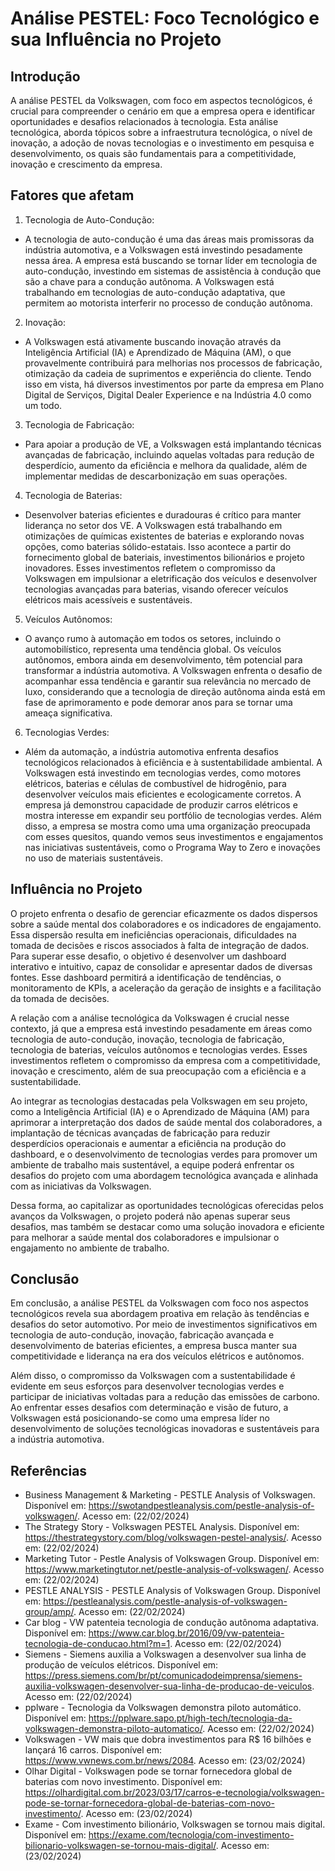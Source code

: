 # Análise PESTEL: Foco Tecnológico e sua Influência no Projeto

## Introdução
A análise PESTEL da Volkswagen, com foco em aspectos tecnológicos, é crucial para compreender o cenário em que a empresa opera e identificar oportunidades e desafios relacionados à tecnologia. Esta análise tecnológica, aborda tópicos sobre a infraestrutura tecnológica, o nível de inovação, a adoção de novas tecnologias e o investimento em pesquisa e desenvolvimento, os quais são fundamentais para a competitividade, inovação e crescimento da empresa.

## Fatores que afetam
1. Tecnologia de Auto-Condução:
- A tecnologia de auto-condução é uma das áreas mais promissoras da indústria automotiva, e a Volkswagen está investindo pesadamente nessa área. A empresa está buscando se tornar líder em tecnologia de auto-condução, investindo em sistemas de assistência à condução que são a chave para a condução autônoma. A Volkswagen está trabalhando em tecnologias de auto-condução adaptativa, que permitem ao motorista interferir no processo de condução autônoma.

2. Inovação:
- A Volkswagen está ativamente buscando inovação através da Inteligência Artificial (IA) e Aprendizado de Máquina (AM), o que provavelmente contribuirá para melhorias nos processos de fabricação, otimização da cadeia de suprimentos e experiência do cliente. Tendo isso em vista, há diversos investimentos por parte da empresa em Plano Digital de Serviços, Digital Dealer Experience e na Indústria 4.0 como um todo.

3. Tecnologia de Fabricação:
- Para apoiar a produção de VE, a Volkswagen está implantando técnicas avançadas de fabricação, incluindo aquelas voltadas para redução de desperdício, aumento da eficiência e melhora da qualidade, além de implementar medidas de descarbonização em suas operações.

4. Tecnologia de Baterias:
- Desenvolver baterias eficientes e duradouras é crítico para manter liderança no setor dos VE. A Volkswagen está trabalhando em otimizações de químicas existentes de baterias e explorando novas opções, como baterias sólido-estatais. Isso acontece a partir do fornecimento global de bateriais, investimentos bilionários e projeto inovadores. Esses investimentos refletem o compromisso da Volkswagen em impulsionar a eletrificação dos veículos e desenvolver tecnologias avançadas para baterias, visando oferecer veículos elétricos mais acessíveis e sustentáveis.

5. Veículos Autônomos:
- O avanço rumo à automação em todos os setores, incluindo o automobilístico, representa uma tendência global. Os veículos autônomos, embora ainda em desenvolvimento, têm potencial para transformar a indústria automotiva. A Volkswagen enfrenta o desafio de acompanhar essa tendência e garantir sua relevância no mercado de luxo, considerando que a tecnologia de direção autônoma ainda está em fase de aprimoramento e pode demorar anos para se tornar uma ameaça significativa.

6. Tecnologias Verdes:
- Além da automação, a indústria automotiva enfrenta desafios tecnológicos relacionados à eficiência e à sustentabilidade ambiental. A Volkswagen está investindo em tecnologias verdes, como motores elétricos, baterias e células de combustível de hidrogênio, para desenvolver veículos mais eficientes e ecologicamente corretos. A empresa já demonstrou capacidade de produzir carros elétricos e mostra interesse em expandir seu portfólio de tecnologias verdes. Além disso, a empresa se mostra como uma uma organização preocupada com esses quesitos, quando vemos seus investimentos e engajamentos nas iniciativas sustentáveis, como o Programa Way to Zero e inovações no uso de materiais sustentáveis.

## Influência no Projeto
O projeto enfrenta o desafio de gerenciar eficazmente os dados dispersos sobre a saúde mental dos colaboradores e os indicadores de engajamento. Essa dispersão resulta em ineficiências operacionais, dificuldades na tomada de decisões e riscos associados à falta de integração de dados. Para superar esse desafio, o objetivo é desenvolver um dashboard interativo e intuitivo, capaz de consolidar e apresentar dados de diversas fontes. Esse dashboard permitirá a identificação de tendências, o monitoramento de KPIs, a aceleração da geração de insights e a facilitação da tomada de decisões.

A relação com a análise tecnológica da Volkswagen é crucial nesse contexto, já que a empresa está investindo pesadamente em áreas como tecnologia de auto-condução, inovação, tecnologia de fabricação, tecnologia de baterias, veículos autônomos e tecnologias verdes. Esses investimentos refletem o compromisso da empresa com a competitividade, inovação e crescimento, além de sua preocupação com a eficiência e a sustentabilidade.

Ao integrar as tecnologias destacadas pela Volkswagen em seu projeto, como a Inteligência Artificial (IA) e o Aprendizado de Máquina (AM) para aprimorar a interpretação dos dados de saúde mental dos colaboradores, a implantação de técnicas avançadas de fabricação para reduzir desperdícios operacionais e aumentar a eficiência na produção do dashboard, e o desenvolvimento de tecnologias verdes para promover um ambiente de trabalho mais sustentável, a equipe poderá enfrentar os desafios do projeto com uma abordagem tecnológica avançada e alinhada com as iniciativas da Volkswagen.

Dessa forma, ao capitalizar as oportunidades tecnológicas oferecidas pelos avanços da Volkswagen, o projeto poderá não apenas superar seus desafios, mas também se destacar como uma solução inovadora e eficiente para melhorar a saúde mental dos colaboradores e impulsionar o engajamento no ambiente de trabalho.

## Conclusão
Em conclusão, a análise PESTEL da Volkswagen com foco nos aspectos tecnológicos revela sua abordagem proativa em relação às tendências e desafios do setor automotivo. Por meio de investimentos significativos em tecnologia de auto-condução, inovação, fabricação avançada e desenvolvimento de baterias eficientes, a empresa busca manter sua competitividade e liderança na era dos veículos elétricos e autônomos.

Além disso, o compromisso da Volkswagen com a sustentabilidade é evidente em seus esforços para desenvolver tecnologias verdes e participar de iniciativas voltadas para a redução das emissões de carbono. Ao enfrentar esses desafios com determinação e visão de futuro, a Volkswagen está posicionando-se como uma empresa líder no desenvolvimento de soluções tecnológicas inovadoras e sustentáveis para a indústria automotiva.

## Referências
- Business Management & Marketing - PESTLE Analysis of Volkswagen. Disponível em: https://swotandpestleanalysis.com/pestle-analysis-of-volkswagen/. Acesso em: (22/02/2024)
- The Strategy Story - Volkswagen PESTEL Analysis. Disponível em: https://thestrategystory.com/blog/volkswagen-pestel-analysis/. Acesso em: (22/02/2024)
- Marketing Tutor - Pestle Analysis of Volkswagen Group. Disponível em: https://www.marketingtutor.net/pestle-analysis-of-volkswagen/. Acesso em: (22/02/2024)
- PESTLE ANALYSIS - PESTLE Analysis of Volkswagen Group. Disponível em: https://pestleanalysis.com/pestle-analysis-of-volkswagen-group/amp/. Acesso em: (22/02/2024)
- Car blog - VW patenteia tecnologia de condução autônoma adaptativa. Disponível em: https://www.car.blog.br/2016/09/vw-patenteia-tecnologia-de-conducao.html?m=1. Acesso em: (22/02/2024)
- Siemens - Siemens auxilia a Volkswagen a desenvolver sua linha de produção de veículos elétricos. Disponível em: https://press.siemens.com/br/pt/comunicadodeimprensa/siemens-auxilia-volkswagen-desenvolver-sua-linha-de-producao-de-veiculos. Acesso em: (22/02/2024)
- pplware - Tecnologia da Volkswagen demonstra piloto automático. Disponível em: https://pplware.sapo.pt/high-tech/tecnologia-da-volkswagen-demonstra-piloto-automatico/. Acesso em: (22/02/2024)
- Volkswagen - VW mais que dobra investimentos para R$ 16 bilhões e lançará 16 carros. Disponível em: https://www.vwnews.com.br/news/2084. Acesso em: (23/02/2024)
- Olhar Digital - Volkswagen pode se tornar fornecedora global de baterias com novo investimento. Disponível em: https://olhardigital.com.br/2023/03/17/carros-e-tecnologia/volkswagen-pode-se-tornar-fornecedora-global-de-baterias-com-novo-investimento/. Acesso em: (23/02/2024)
- Exame - Com investimento bilionário, Volkswagen se tornou mais digital. Disponível em: https://exame.com/tecnologia/com-investimento-bilionario-volkswagen-se-tornou-mais-digital/. Acesso em: (23/02/2024)

